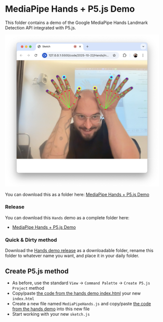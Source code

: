 # MediaPipe Hands + P5.js Demo
This folder contains a demo of the Google MediaPipe Hands Landmark Detection API integrated with P5.js.

![Hand Demo](./images/hand-demo.png)

You can download this as a folder here: [MediaPipe Hands + P5.js Demo](https://github.com/abstractmachine/head-md-oracle-of-suits/releases/latest)

### Release
You can download this `Hands` demo as a complete folder here:
- [MediaPipe Hands + P5.js Demo](https://github.com/abstractmachine/head-md-oracle-of-suits/releases/latest)

### Quick & Dirty method
Download the [Hands demo release](https://github.com/abstractmachine/head-md-oracle-of-suits/releases/latest) as a downloadable folder, rename this folder to whatever name you want, and place it in your daily folder.

## Create P5.js method
- As before, use the standard `View` → `Command Palette` → `Create P5.js Project` method
- Copy/paste [the code from the hands demo index.html](./index.html) your new `index.html`
- Create a new file named `MediaPipeHands.js` and copy/paste [the code from the hands demo](./MediaPipeHands.js) into this new file
- Start working with your new `sketch.js`